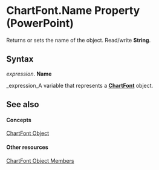 
# ChartFont.Name Property (PowerPoint)

Returns or sets the name of the object. Read/write  **String**.


## Syntax

 _expression_. **Name**

 _expression_A variable that represents a  **[ChartFont](185dfaa0-4ed9-01d2-6584-b0838b50ef8c.md)** object.


## See also


#### Concepts


 [ChartFont Object](185dfaa0-4ed9-01d2-6584-b0838b50ef8c.md)
#### Other resources


 [ChartFont Object Members](8ec251bd-d4f8-bd15-0b7f-5da95409d315.md)
